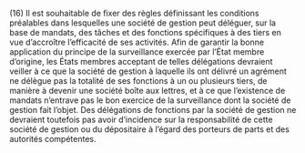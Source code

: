 (16) Il est souhaitable de fixer des règles définissant les conditions préalables dans lesquelles une société de gestion peut déléguer, sur la base de mandats, des tâches et des fonctions spécifiques à des tiers en vue d’accroître l’efficacité de ses activités. Afin de garantir la bonne application du principe de la surveillance exercée par l’État membre d’origine, les États membres acceptant de telles délégations devraient veiller à ce que la société de gestion à laquelle ils ont délivré un agrément ne délègue pas la totalité de ses fonctions à un ou plusieurs tiers, de manière à devenir une société boîte aux lettres, et à ce que l’existence de mandats n’entrave pas le bon exercice de la surveillance dont la société de gestion fait l’objet. Des délégations de fonctions par la société de gestion ne devraient toutefois pas avoir d’incidence sur la responsabilité de cette société de gestion ou du dépositaire à l’égard des porteurs de parts et des autorités compétentes.
